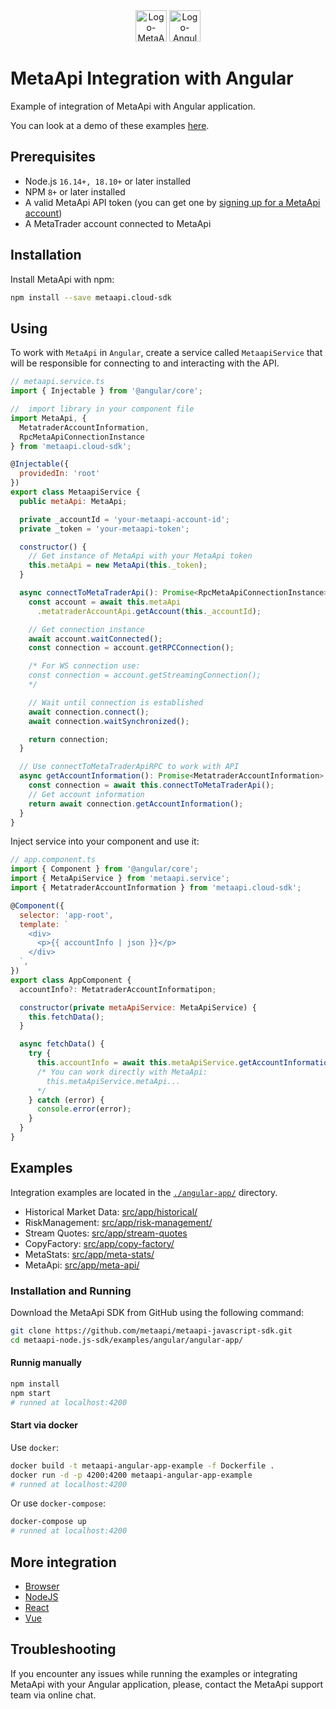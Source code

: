 <div align="center">
  <img src="https://metaapi.cloud/favicon.ico" alt="Logo-MetaApi" width="50" height="50"/> 
  <img src="https://angular.io/assets/images/favicons/favicon.ico" alt="Logo-Angular" width="50" height="50"/>
</div>

# MetaApi Integration with Angular

Example of integration of MetaApi with Angular application.

You can look at a demo of these examples [here](https://youtu.be/O4XmyMh1ozg).

## Prerequisites

- Node.js `16.14+, 18.10+` or later installed
- NPM `8+` or later installed
- A valid MetaApi API token (you can get one by [signing up for a MetaApi account](https://app.metaapi.cloud/api-access/generate-token))
- A MetaTrader account connected to MetaApi

## Installation

Install MetaApi with npm:

```bash
npm install --save metaapi.cloud-sdk
```

## Using

To work with `MetaApi` in `Angular`, create a service called `MetaapiService` that will be responsible for connecting to and interacting with the API.

``` javascript
// metaapi.service.ts
import { Injectable } from '@angular/core';

//  import library in your component file
import MetaApi, { 
  MetatraderAccountInformation, 
  RpcMetaApiConnectionInstance
} from 'metaapi.cloud-sdk';

@Injectable({
  providedIn: 'root'
})
export class MetaapiService {
  public metaApi: MetaApi;

  private _accountId = 'your-metaapi-account-id';
  private _token = 'your-metaapi-token';

  constructor() {
    // Get instance of MetaApi with your MetaApi token
    this.metaApi = new MetaApi(this._token);
  }

  async connectToMetaTraderApi(): Promise<RpcMetaApiConnectionInstance> {
    const account = await this.metaApi
      .metatraderAccountApi.getAccount(this._accountId);

    // Get connection instance
    await account.waitConnected();
    const connection = account.getRPCConnection();

    /* For WS connection use:
    const connection = account.getStreamingConnection();
    */ 

    // Wait until connection is established
    await connection.connect();
    await connection.waitSynchronized();

    return connection;
  }

  // Use connectToMetaTraderApiRPC to work with API
  async getAccountInformation(): Promise<MetatraderAccountInformation> {
    const connection = await this.connectToMetaTraderApi();
    // Get account information
    return await connection.getAccountInformation();
  }
}
```

Inject service into your component and use it:

``` javascript
// app.component.ts
import { Component } from '@angular/core';
import { MetaApiService } from 'metaapi.service';
import { MetatraderAccountInformation } from 'metaapi.cloud-sdk';

@Component({
  selector: 'app-root',
  template: `
    <div>
      <p>{{ accountInfo | json }}</p>
    </div>
  `,
})
export class AppComponent {
  accountInfo?: MetatraderAccountInformatipon;

  constructor(private metaApiService: MetaApiService) {
    this.fetchData();
  }

  async fetchData() {
    try {
      this.accountInfo = await this.metaApiService.getAccountInformation();
      /* You can work directly with MetaApi:
        this.metaApiService.metaApi...
      */
    } catch (error) {
      console.error(error);
    }
  }
}
```

## Examples

Integration examples are located in the [`./angular-app/`](./angular-app/) directory.

- Historical Market Data: [src/app/historical/](./angular-app/src/app/historical)
- RiskManagement: [src/app/risk-management/](./angular-app/src/app/risk-management)
- Stream Quotes: [src/app/stream-quotes](./angular-app/src/app/stream-quotes)
- CopyFactory: [src/app/copy-factory/](./angular-app/src/app/copy-factory)
- MetaStats: [src/app/meta-stats/](./angular-app/src/app/meta-stats)
- MetaApi: [src/app/meta-api/](./angular-app/src/app/meta-api)

### Installation and Running

Download the MetaApi SDK from GitHub using the following command:

```bash
git clone https://github.com/metaapi/metaapi-javascript-sdk.git
cd metaapi-node.js-sdk/examples/angular/angular-app/
```

#### Runnig manually

```bash
npm install
npm start
# runned at localhost:4200
```

#### Start via docker

Use `docker`:

```bash
docker build -t metaapi-angular-app-example -f Dockerfile .
docker run -d -p 4200:4200 metaapi-angular-app-example
# runned at localhost:4200
```

Or use `docker-compose`:

```bash
docker-compose up
# runned at localhost:4200
```

## More integration

- [Browser](./../browser)
- [NodeJS](./../node)
- [React](./../react)
- [Vue](./../vue)

## Troubleshooting

If you encounter any issues while running the examples or integrating MetaApi with your Angular application, please, contact the MetaApi support team via online chat.
